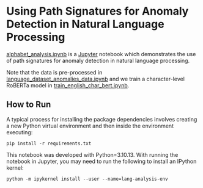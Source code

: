 # Using Path Signatures for Anomaly Detection in Natural Language Processing

[alphabet_analysis.ipynb](alphabet_analysis.ipynb) is a [Jupyter](https://jupyter.org/) notebook which demonstrates the use of path signatures for anomaly detection in natural language processing.

Note that the data is pre-processed in [language_dataset_anomalies_data.ipynb](language_dataset_anomalies_data.ipynb) and we train a character-level RoBERTa model in [train_english_char_bert.ipynb](train_english_char_bert.ipynb).

## How to Run

A typical process for installing the package dependencies involves creating a new Python virtual environment and then inside the environment executing:

```
pip install -r requirements.txt
```

This notebook was developed with Python=3.10.13. With running the notebook in Jupyter, you may need to run the following to install an IPython kernel:

```
python -m ipykernel install --user --name=lang-analysis-env
```
